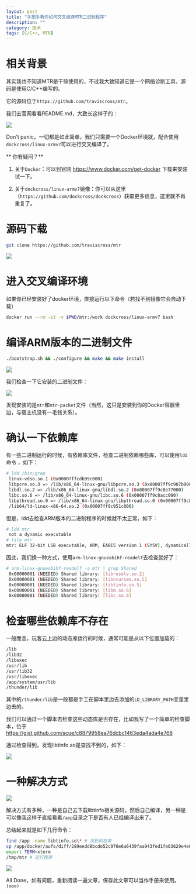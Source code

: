 ```yaml
---
layout: post
title: "手把手教你如何交叉编译MTR二进制程序"
description: ""
category: 技术
tags: [C/C++, MTR]
---
```




# 相关背景

其实我也不知道MTR是干嘛使用的，不过我大致知道它是一个网络诊断工具，源码是使用C/C++编写的。

它的源码位于`https://github.com/traviscross/mtr`。

我们去官网看看README.md，大致长这样子的：

<!-- more -->

![](https://ws1.sinaimg.cn/large/6e22ca27gy1fqjz5fj41xj20u80jaq88)


Don't panic，一切都是如此简单，我们只需要一个Docker环境就，配合使用`dockcross/linux-armv7`可以进行交叉编译了。

** 你有疑问？**

1. 关于`Docker`：可以到官网 https://www.docker.com/get-docker 下载来安装试一下。

2. 关于`dockcross/linux-armv7`镜像：你可以从这里（`https://github.com/dockcross/dockcross`）获取更多信息，这里就不再重复了。

# 源码下载


```sh
git clone https://github.com/traviscross/mtr
```

![](https://ws1.sinaimg.cn/large/6e22ca27gy1fqjz5hcnkwj20lm0dqtct)


# 进入交叉编译环境

如果你已经安装好了docker环境，直接运行以下命令（若找不到镜像它会自动下载）

```sh
docker run --rm -it -v $PWD/mtr:/work dockcross/linux-armv7 bash
```

# 编译ARM版本的二进制文件

```sh
./bootstrap.sh && ./configure && make && make install
```

![](https://ws1.sinaimg.cn/large/6e22ca27gy1fqjz5hcqitj20o10ieteo)



我们检查一下它安装的二进制文件：

![](https://ws1.sinaimg.cn/large/6e22ca27gy1fqjz5h7xrij20o10ie79w)


发现安装的是`mtr`和`mtr-packet`文件（当然，这只是安装到你的Docker容器里边，与宿主机没有一毛钱关系）。

# 确认一下依赖库

有一些二进制运行的时候，有依赖库文件，检查二进制依赖哪些库，可以使用`ldd`命令 ，如下：

```sh
# ldd /bin/grep
 linux-vdso.so.1 (0x00007ffcdb99c000)
 libpcre.so.3 => /lib/x86_64-linux-gnu/libpcre.so.3 (0x00007ff9c907b000)
 libdl.so.2 => /lib/x86_64-linux-gnu/libdl.so.2 (0x00007ff9c8e77000)
 libc.so.6 => /lib/x86_64-linux-gnu/libc.so.6 (0x00007ff9c8acc000)
 libpthread.so.0 => /lib/x86_64-linux-gnu/libpthread.so.0 (0x00007ff9c88af000)
 /lib64/ld-linux-x86-64.so.2 (0x00007ff9c951c000)
```

但是，ldd去检查ARM版本的二进制程序的时候就不太正常，如下：

```sh
# ldd mtr
 not a dynamic executable
# file mtr
mtr: ELF 32-bit LSB executable, ARM, EABI5 version 1 (SYSV), dynamically linked, interpreter /lib/ld-linux-armhf.so.3, for GNU/Linux 2.6.32, BuildID[sha1]=b98457bce3813c13f0bdf346cbdb21e023e395b5, not stripped
```

因此，我们换一种方式，使用`arm-linux-gnueabihf-readelf`去检查就好了：

```sh
# arm-linux-gnueabihf-readelf -a mtr | grep Shared
 0x00000001 (NEEDED) Shared library: [libresolv.so.2]
 0x00000001 (NEEDED) Shared library: [libncurses.so.5]
 0x00000001 (NEEDED) Shared library: [libtinfo.so.5]
 0x00000001 (NEEDED) Shared library: [libm.so.6]
 0x00000001 (NEEDED) Shared library: [libc.so.6]
```

# 检查哪些依赖库不存在

一般而言，玩客云上边的动态库运行的时候，通常可能是从以下位置加载的：

```txt
/lib
/lib32
/libexec
/usr/lib
/usr/lib32
/usr/libexec
/app/system/usr/lib
/thunder/lib
```

其中的`/thunder/lib`是一般都是手工在脚本里边去添加的`LD_LIBRARY_PATH`变量里边去的。

我们可以通过一个脚本去检查这些动态库是否存在，比如我写了一个简单的检查脚本，位于 https://gist.github.com/scue/c8879958ea76dcbc1463eda4ada4e768 

通过检查得到，发现libtinfo.so是查找不到的，如下：

![](https://ws1.sinaimg.cn/large/6e22ca27gy1fqjz5egjd4j20ht06c757)


# 一种解决方式

![](https://ws1.sinaimg.cn/large/6e22ca27gy1fqjz5gv17tj20rc0l8wpw)


解决方式有多种，一种是自己去下载libtinfo相关源码，然后自己编译，另一种是可以像我这样子直接看看`/app`目录之下是否有人已经编译出来了。

总结起来就是如下几行命令：

```sh
find /app -name libtinfo.so\* # 找到动态库
cp /app/docker/aufs/diff/289eedd8bcde52c970e6a6439faa943fed1fe03629e4e0667402325c52026af0/lib/arm-linux-gnueabi/libtinfo.so.5 /tmp/lib/
export TERM=xterm
/tmp/mtr # 运行程序
```

![](https://ws1.sinaimg.cn/large/6e22ca27gy1fqjz5f4isjj20r503sq3t)


All Done，如有问题，重新阅读一遍文章，保存此文章可以当作手册来使用。`(⊙o⊙)`


